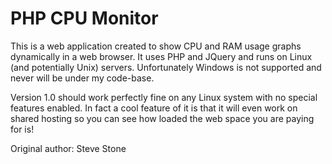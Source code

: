 # PHP CPU Monitor

This is a web application created to show CPU and RAM usage graphs dynamically in a web browser. It uses PHP and JQuery and runs on Linux (and potentially Unix) servers. Unfortunately Windows is not supported and never will be under my code-base.

Version 1.0 should work perfectly fine on any Linux system with no special features enabled. In fact a cool feature of it is that it will even work on shared hosting so you can see how loaded the web space you are paying for is!

Original author: Steve Stone
